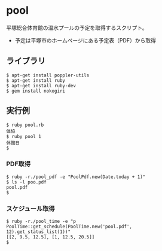 # pool

平塚総合体育館の温水プールの予定を取得するスクリプト。

- 予定は平塚市のホームページにある予定表（PDF）から取得


## ライブラリ
```
$ apt-get install poppler-utils
$ apt-get install ruby
$ apt-get install ruby-dev
$ gem install nokogiri

```

## 実行例
```
$ ruby pool.rb
体協
$ ruby pool 1
休館日
$
```

### PDF取得
```
$ ruby -r./pool_pdf -e "PoolPdf.new(Date.today + 1)"
$ ls -l poo.pdf
pool.pdf
$
```

### スケジュール取得
```
$ ruby -r./pool_time -e "p PoolTime::get_schedule(PoolTime.new('pool.pdf', 12).get_status_list(1))"
[[2, 9.5, 12.5], [1, 12.5, 20.5]]
$
```
